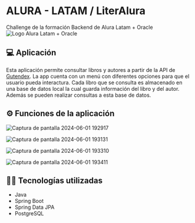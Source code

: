 # ALURA - LATAM / LiterAlura
Challenge de la formación Backend de Alura Latam + Oracle
<image src="https://aprende.goodneighbors.cl/wp-content/uploads/2022/02/ONE_logo_rgb-768x408.png" alt="Logo Alura Latam + Oracle">
## 💻 Aplicación
Esta aplicación permite consultar libros y autores a partir de la API de [Gutendex](https://gutendex.com/). La app cuenta con un menú con diferentes opciones para que el usuario pueda interactura. Cada libro que se consulta es almacenado en una base de datos local la cual guarda información del libro y del autor. Además se pueden realizar consultas a esta base de datos. 
## ⚙️ Funciones de la aplicación
![Captura de pantalla 2024-06-01 192917](https://github.com/NicoNZ12/LiterAlura/assets/135768377/421d89b4-076e-4c42-aac1-6f1f317ab08b)

![Captura de pantalla 2024-06-01 193131](https://github.com/NicoNZ12/LiterAlura/assets/135768377/73cca7fb-e04b-4e63-8a4e-20f997acb0ff)

![Captura de pantalla 2024-06-01 193310](https://github.com/NicoNZ12/LiterAlura/assets/135768377/d29e2e85-ef42-4cb0-a3de-246b1e86b05d)

![Captura de pantalla 2024-06-01 193411](https://github.com/NicoNZ12/LiterAlura/assets/135768377/0fd4754a-2d98-4b7a-bf0f-53527b52a6d0)
## 👨‍💻 Tecnologías utilizadas
- Java
- Spring Boot
- Spring Data JPA
- PostgreSQL

